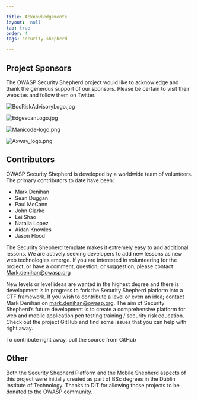 ```yaml
---

title: Acknowledgements
layout:  null
tab: true
order: 4
tags: security-shepherd

---
```


## Project Sponsors

The OWASP Security Shepherd project would like to acknowledge and thank the generous support of our sponsors. Please be certain to visit their websites and follow them on Twitter.

![BccRiskAdvisoryLogo.jpg](https://github.com/OWASP/SecurityShepherd/raw/dev/src/main/webapp/css/images/bccRiskAdvisoryLogo.jpg)

![EdgescanLogo.jpg](https://github.com/OWASP/SecurityShepherd/raw/dev/src/main/webapp/css/images/edgescanLogo.jpg)

![Manicode-logo.png](https://github.com/OWASP/SecurityShepherd/raw/dev/src/main/webapp/css/images/manicode-logo.png)

![Axway_logo.png](https://github.com/OWASP/SecurityShepherd/raw/dev/src/main/webapp/css/images/axway_logo.png)

## Contributors
OWASP Security Shepherd is developed by a worldwide team of volunteers. The primary contributors to date have been:  

* Mark Denihan
* Sean Duggan
* Paul McCann
* John Clarke
* Lei Shao
* Natalia Lopez
* Aidan Knowles
* Jason Flood

The Security Shepherd template makes it extremely easy to add additional lessons. We are actively seeking developers to add new lessons as new web technologies emerge. If you are interested in volunteering for the project, or have a comment, question, or suggestion, please contact Mark.denihan@owasp.org

New levels or level ideas are wanted in the highest degree and there is development is in progress to fork the Security Shepherd platform into a CTF framework. If you wish to contribute a level or even an idea; contact Mark Denihan on mark.denihan@owasp.org. The aim of Security Shepherd’s future development is to create a comprehensive platform for web and mobile application pen testing training / security risk education. Check out the project GitHub and find some issues that you can help with right away.

To contribute right away, pull the source from GitHub

## Other

Both the Security Shepherd Platform and the Mobile Shepherd aspects of this project were initially created as part of BSc degrees in the Dublin Institute of Technology. Thanks to DIT for allowing those projects to be donated to the OWASP community.
